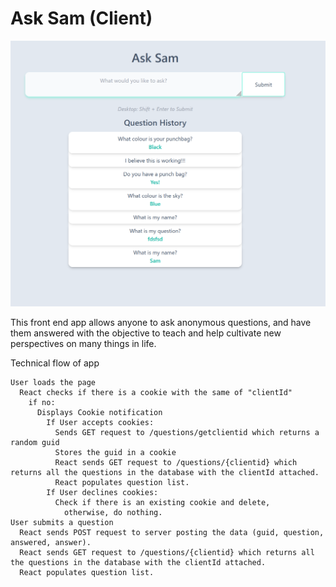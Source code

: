 # Ask Sam (Client)

![alt text](./public/AskSam_Client.png)

This front end app allows anyone to ask anonymous questions, and have them answered with the objective to teach and help cultivate new perspectives on many things in life.

Technical flow of app

    User loads the page
      React checks if there is a cookie with the same of "clientId"
        if no:
          Displays Cookie notification
            If User accepts cookies:
              Sends GET request to /questions/getclientid which returns a random guid
              Stores the guid in a cookie
              React sends GET request to /questions/{clientid} which returns all the questions in the database with the clientId attached.
              React populates question list.
            If User declines cookies:
              Check if there is an existing cookie and delete,
                otherwise, do nothing.
    User submits a question
      React sends POST request to server posting the data (guid, question, answered, answer).
      React sends GET request to /questions/{clientid} which returns all the questions in the database with the clientId attached.
      React populates question list.